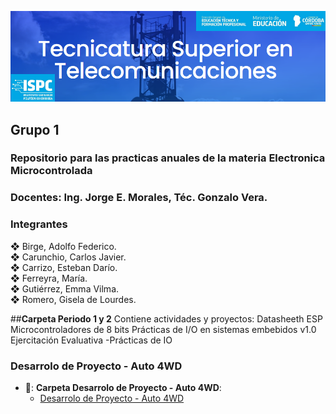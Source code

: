 ![alt text](https://github.com/EMTSTISPC/Grupo1/blob/main/logo.PNG)
## Grupo 1
### **Repositorio para las practicas anuales de la materia Electronica Microcontrolada**

### **Docentes: Ing. Jorge E. Morales, Téc. Gonzalo Vera.**


### **Integrantes**

❖ Birge, Adolfo Federico.<br />
❖ Carunchio, Carlos Javier.<br />
❖ Carrizo, Esteban Darío. <br/>
❖ Ferreyra, María.<br />
❖ Gutiérrez, Emma Vilma.<br />
❖ Romero, Gisela de Lourdes.<br />

##**Carpeta Periodo 1 y 2**
Contiene actividades y proyectos:
Datasheeth ESP
Microcontroladores de 8 bits
Prácticas de I/O en sistemas embebidos v1.0 
Ejercitación Evaluativa -Prácticas de IO

### **Desarrolo de Proyecto - Auto 4WD**
- 📁: __**Carpeta Desarrolo de Proyecto - Auto 4WD**__:
    + [Desarrolo de Proyecto - Auto 4WD](https://github.com/ISPC-TST-Electronica-Microcontrolada/Grupo1/tree/main/Proyecto%20de%20Desarrollo%20-%20Auto%204WD)


